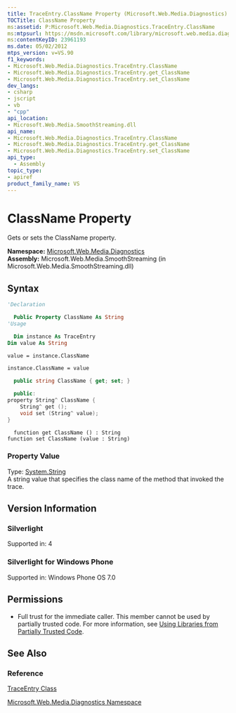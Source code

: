 ```yaml
---
title: TraceEntry.ClassName Property (Microsoft.Web.Media.Diagnostics)
TOCTitle: ClassName Property
ms:assetid: P:Microsoft.Web.Media.Diagnostics.TraceEntry.ClassName
ms:mtpsurl: https://msdn.microsoft.com/library/microsoft.web.media.diagnostics.traceentry.classname(v=VS.90)
ms:contentKeyID: 23961193
ms.date: 05/02/2012
mtps_version: v=VS.90
f1_keywords:
- Microsoft.Web.Media.Diagnostics.TraceEntry.ClassName
- Microsoft.Web.Media.Diagnostics.TraceEntry.get_ClassName
- Microsoft.Web.Media.Diagnostics.TraceEntry.set_ClassName
dev_langs:
- csharp
- jscript
- vb
- "cpp"
api_location:
- Microsoft.Web.Media.SmoothStreaming.dll
api_name:
- Microsoft.Web.Media.Diagnostics.TraceEntry.ClassName
- Microsoft.Web.Media.Diagnostics.TraceEntry.get_ClassName
- Microsoft.Web.Media.Diagnostics.TraceEntry.set_ClassName
api_type:
  - Assembly
topic_type:
- apiref
product_family_name: VS
---
```


# ClassName Property

Gets or sets the ClassName property.

**Namespace:**  [Microsoft.Web.Media.Diagnostics](microsoft-web-media-diagnostics-namespace_1.md)  
**Assembly:**  Microsoft.Web.Media.SmoothStreaming (in Microsoft.Web.Media.SmoothStreaming.dll)

## Syntax

```vb
'Declaration

  Public Property ClassName As String
'Usage

  Dim instance As TraceEntry
Dim value As String

value = instance.ClassName

instance.ClassName = value
```

```csharp
  public string ClassName { get; set; }
```

```cpp
  public:
property String^ ClassName {
    String^ get ();
    void set (String^ value);
}
```

```jscript
  function get ClassName () : String
function set ClassName (value : String)
```

### Property Value

Type: [System.String](https://msdn.microsoft.com/library/s1wwdcbf)  
A string value that specifies the class name of the method that invoked the trace.  

## Version Information

### Silverlight

Supported in: 4  

### Silverlight for Windows Phone

Supported in: Windows Phone OS 7.0  

## Permissions

  - Full trust for the immediate caller. This member cannot be used by partially trusted code. For more information, see [Using Libraries from Partially Trusted Code](https://msdn.microsoft.com/library/8skskf63).

## See Also

### Reference

[TraceEntry Class](traceentry-class-microsoft-web-media-diagnostics_1.md)

[Microsoft.Web.Media.Diagnostics Namespace](microsoft-web-media-diagnostics-namespace_1.md)
